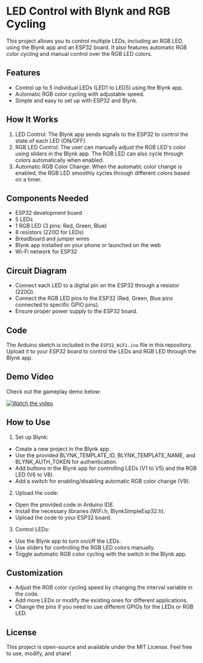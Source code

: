 # LED Control with Blynk and RGB Cycling

This project allows you to control multiple LEDs, including an RGB LED, using the Blynk app and an ESP32 board. It also features automatic RGB color cycling and manual control over the RGB LED colors.

## Features

- Control up to 5 individual LEDs (LED1 to LED5) using the Blynk app.
- Automatic RGB color cycling with adjustable speed.
- Simple and easy to set up with ESP32 and Blynk.

## How It Works

1. LED Control: The Blynk app sends signals to the ESP32 to control the state of each LED (ON/OFF).
2. RGB LED Control: The user can manually adjust the RGB LED's color using sliders in the Blynk app. The RGB LED can also cycle through colors automatically when enabled.
3. Automatic RGB Color Change: When the automatic color change is enabled, the RGB LED smoothly cycles through different colors based on a timer.

## Components Needed

- ESP32 development board
- 5 LEDs
- 1 RGB LED (3 pins: Red, Green, Blue)
- 8 resistors (220Ω for LEDs)
- Breadboard and jumper wires
- Blynk app installed on your phone or launched on the web
- Wi-Fi network for ESP32

## Circuit Diagram

- Connect each LED to a digital pin on the ESP32 through a resistor (220Ω).
- Connect the RGB LED pins to the ESP32 (Red, Green, Blue pins connected to specific GPIO pins).
- Ensure proper power supply to the ESP32 board.

## Code

The Arduino sketch is included in the `ESP32_WiFi.ino` file in this repository. Upload it to your ESP32 board to control the LEDs and RGB LED through the Blynk app.

## Demo Video

Check out the gameplay demo below:

[![Watch the video](https://img.youtube.com/vi/_aMglHOKeqo/0.jpg)](https://www.youtube.com/shorts/_aMglHOKeqo)

## How to Use

1. Set up Blynk:

- Create a new project in the Blynk app.
- Use the provided BLYNK_TEMPLATE_ID, BLYNK_TEMPLATE_NAME, and BLYNK_AUTH_TOKEN for authentication.
- Add buttons in the Blynk app for controlling LEDs (V1 to V5) and the RGB LED (V6 to V8).
- Add a switch for enabling/disabling automatic RGB color change (V9).

2. Upload the code:

- Open the provided code in Arduino IDE.
- Install the necessary libraries (WiFi.h, BlynkSimpleEsp32.h).
- Upload the code to your ESP32 board.

3. Control LEDs:

- Use the Blynk app to turn on/off the LEDs.
- Use sliders for controlling the RGB LED colors manually.
- Toggle automatic RGB color cycling with the switch in the Blynk app.

## Customization

- Adjust the RGB color cycling speed by changing the interval variable in the code.
- Add more LEDs or modify the existing ones for different applications.
- Change the pins if you need to use different GPIOs for the LEDs or RGB LED.

## License

This project is open-source and available under the MIT License. Feel free to use, modify, and share!
